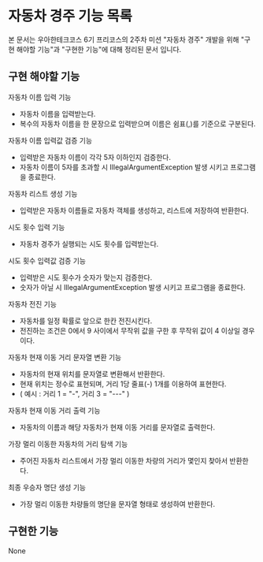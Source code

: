 # 자동차 경주 기능 목록
본 문서는 우아한테크코스 6기 프리코스의 2주차 미션 "자동차 경주" 개발을 위해 "구현 해야할 기능"과 "구현한 기능"에 대해 정리된 문서 입니다.


## 구현 해야할 기능

자동차 이름 입력 기능
- 자동차 이름을 입력받는다.
- 복수의 자동차 이름을 한 문장으로 입력받으며 이름은 쉼표(,)를 기준으로 구분된다.


자동차 이름 입력값 검증 기능
- 입력받은 자동차 이름이 각각 5자 이하인지 검증한다.
- 자동차 이름이 5자를 초과할 시 IllegalArgumentException 발생 시키고 프로그램을 종료한다.


자동차 리스트 생성 기능
- 입력받은 자동차 이름들로 자동차 객체를 생성하고, 리스트에 저장하여 반환한다.


시도 횟수 입력 기능
- 자동차 경주가 실행되는 시도 횟수를 입력받는다.


시도 횟수 입력값 검증 기능
- 입력받은 시도 횟수가 숫자가 맞는지 검증한다.
- 숫자가 아닐 시 IllegalArgumentException 발생 시키고 프로그램을 종료한다.


자동차 전진 기능
- 자동차를 일정 확률로 앞으로 한칸 전진시킨다.
- 전진하는 조건은 0에서 9 사이에서 무작위 값을 구한 후 무작위 값이 4 이상일 경우이다.


자동차 현재 이동 거리 문자열 변환 기능
- 자동차의 현재 위치를 문자열로 변환해서 반환한다.
- 현재 위치는 정수로 표현되며, 거리 1당 줄표(-) 1개를 이용하여 표현한다.
- ( 예시 : 거리 1 = "-", 거리 3 = "---" )


자동차 현재 이동 거리 출력 기능
- 자동차의 이름과 해당 자동차가 현재 이동 거리를 문자열로 출력한다.


가장 멀리 이동한 자동차의 거리 탐색 기능
- 주어진 자동차 리스트에서 가장 멀리 이동한 차량의 거리가 몇인지 찾아서 반환한다.


최종 우승자 명단 생성 기능
- 가장 멀리 이동한 차량들의 명단을 문자열 형태로 생성하여 반환한다.



## 구현한 기능

None